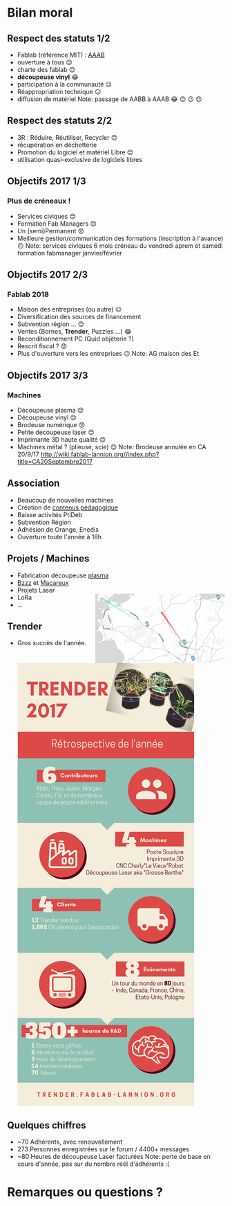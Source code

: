 # Bilan moral


## Respect des statuts 1/2
* Fablab (référence MIT) : [AAAB](http://wiki.fablab.is/wiki/Fab_Lab_conformity_rating)
 * ouverture à tous 😊
 * charte des fablab 😊
 * **découpeuse vinyl** 😂
 * participation à la communauté 😐
* Réappropriation technique 😐
 * diffusion de matériel
Note: passage de AABB à AAAB
😂 😊 😐 😞


## Respect des statuts 2/2
* 3R : Réduire, Réutiliser, Recycler 😊
 * récupération en déchetterie
* Promotion du logiciel et matériel Libre 😊
 * utilisation quasi-exclusive de logiciels libres


## Objectifs 2017 1/3
### Plus de créneaux !
* Services civiques 😊
* Formation Fab Managers 😊
* Un (semi)Permanent 😞
* Meilleure gestion/communication des formations (inscription à l'avance) 😐
Note:
services civiques 6 mois
créneau du vendredi aprem et samedi
formation fabmanager janvier/février


## Objectifs 2017 2/3
### Fablab 2018
* Maison des entreprises (ou autre) 😐
* Diversification des sources de financement
 * Subvention région ... 😊
 * Ventes (Bornes, **Trender**, Puzzles ...) 😂
 * Reconditionnement PC (Quid objèterie ?)
 * Rescrit fiscal ? 😞
* Plus d'ouverture vers les entreprises 😐
Note: AG maison des Et


## Objectifs 2017 3/3
### Machines
* Découpeuse plasma 😊
* Découpeuse vinyl 😊
* Brodeuse numérique 😞
* Petite decoupeuse laser 😊
* Imprimante 3D haute qualité 😊
* Machines métal ? (plieuse, scie) 😊
Note: Brodeuse annulée en CA 20/9/17
http://wiki.fablab-lannion.org//index.php?title=CA20Septembre2017


## Association
* Beaucoup de nouvelles machines
* Création de [contenus pédagogique](http://wiki.fablab-lannion.org/index.php?title=Cat%C3%A9gorie:Formation)
* Baisse activités PtiDeb
* Subvention Région
* Adhésion de Orange, Enedis
* Ouverture toute l'année à 18h


## Projets / Machines
* Fabrication découpeuse [plasma](http://wiki.fablab-lannion.org//index.php?title=Plasma)
* [Bzzz](http://wiki.fablab-lannion.org//index.php?title=Bzzz) et [Macareux](http://wiki.fablab-lannion.org/index.php?title=Comptage_Macareux)
* Projets Laser
* LoRa <img align="right" src="img/ttnmapper.png">
* ...


## Trender
* Gros succès de l'année.
[![Trender](img/Trender2017.png)](img/Trender2017.png)


## Quelques chiffres
* ~70 Adhérents, avec renouvellement
* 273 Personnes enregistrées sur le forum / 4400+ messages
* ~80 Heures de découpeuse Laser facturées
Note: perte de base en cours d'année, pas sur du nombre réèl d'adhérents :(


# Remarques ou questions ?
